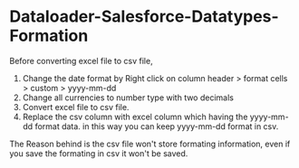 # Dataloader-Salesforce-Datatypes-Formation
Before converting excel file to csv file, 
1. Change the date format by Right click on column header > format cells > custom > yyyy-mm-dd
2. Change all currencies to number type with two decimals
3. Convert excel file to csv file.
4. Replace the csv column with excel column which having the yyyy-mm-dd format data. in this way you can keep yyyy-mm-dd format in csv.

The Reason behind is the csv file won't store formating information, even if you save the formating in csv it won't be saved.
